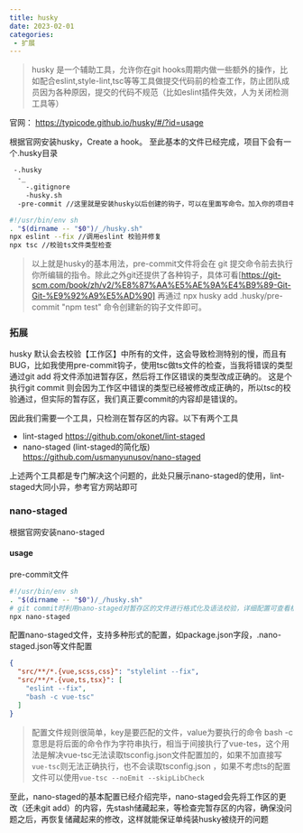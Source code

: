 ```yaml
---
title: husky
date: 2023-02-01
categories:
 - 扩展
---
```


> husky 是一个辅助工具，允许你在git hooks周期内做一些额外的操作，比如配合eslint,style-lint,tsc等等工具做提交代码前的检查工作，防止团队成员因为各种原因，提交的代码不规范（比如eslint插件失效，人为关闭检测工具等）

官网： https://typicode.github.io/husky/#/?id=usage

根据官网安装husky，Create a hook。
至此基本的文件已经完成，项目下会有一个.husky目录
```md
 -.husky
  -_
    -.gitignore
    -husky.sh
  -pre-commit //这里就是安装husky以后创建的钩子，可以在里面写命令。加入你的项目中安装了eslit或者tsc工具，你的pre-commit内容可以为下面示例
```
```bash
#!/usr/bin/env sh
. "$(dirname -- "$0")/_/husky.sh"
npx eslint --fix //调用eslint 校验并修复
npx tsc //校验ts文件类型检查
```  

> 以上就是husky的基本用法，pre-commit文件将会在 git 提交命令前去执行你所编辑的指令。除此之外git还提供了各种钩子，具体可看[https://git-scm.com/book/zh/v2/%E8%87%AA%E5%AE%9A%E4%B9%89-Git-Git-%E9%92%A9%E5%AD%90]
再通过 npx husky add .husky/pre-commit "npm test" 命令创建新的钩子文件即可。

### 拓展
husky 默认会去校验【工作区】中所有的文件，这会导致检测特别的慢，而且有BUG，比如我使用pre-commit钩子，使用tsc做ts文件的检查，当我将错误的类型通过git add 将文件添加进暂存区，然后将工作区错误的类型改成正确的。 这是个执行git commit 则会因为工作区中错误的类型已经被修改成正确的，所以tsc的校验通过，但实际的暂存区，我们真正要commit的内容却是错误的。

因此我们需要一个工具，只检测在暂存区的内容。以下有两个工具
- lint-staged https://github.com/okonet/lint-staged
- nano-staged (lint-staged的简化版) https://github.com/usmanyunusov/nano-staged

上述两个工具都是专门解决这个问题的，此处只展示nano-staged的使用，lint-staged大同小异，参考官方网站即可

### nano-staged

根据官网安装nano-staged

#### usage

pre-commit文件
```bash
#!/usr/bin/env sh
. "$(dirname -- "$0")/_/husky.sh"
# git commit时利用nano-staged对暂存区的文件进行格式化及语法校验，详细配置可查看根目录下的.nano-staged.json文件（需安装依赖：husky、nano-staged）
npx nano-staged
```

配置nano-staged文件，支持多种形式的配置，如package.json字段，.nano-staged.json等文件配置

```json
{
  "src/**/*.{vue,scss,css}": "stylelint --fix",
  "src/**/*.{vue,ts,tsx}": [
    "eslint --fix",
    "bash -c vue-tsc"
  ]
}
```

> 配置文件规则很简单，key是要匹配的文件，value为要执行的命令
bash -c意思是将后面的命令作为字符串执行，相当于间接执行了vue-tes，这个用法是解决vue-tsc无法读取tsconfig.json文件配置加的，如果不加直接写`vue-tsc`则无法正确执行，也不会读取tsconfig.json ，如果不考虑ts的配置文件可以使用`vue-tsc --noEmit --skipLibCheck`

至此，nano-staged的基本配置已经介绍完毕，nano-staged会先将工作区的更改（还未git add）的内容，先stash储藏起来，等检查完暂存区的内容，确保没问题之后，再恢复储藏起来的修改，这样就能保证单纯装husky被绕开的问题
